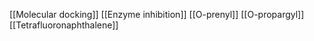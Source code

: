 [[Molecular docking]]
[[Enzyme inhibition]]
[[O-prenyl]]
[[O-propargyl]]
[[Tetrafluoronaphthalene]]

